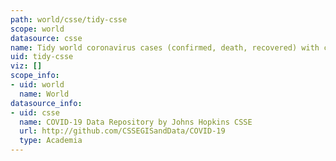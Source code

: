 ```yaml
---
path: world/csse/tidy-csse
scope: world
datasource: csse
name: Tidy world coronavirus cases (confirmed, death, recovered) with country codes
uid: tidy-csse
viz: []
scope_info:
- uid: world
  name: World
datasource_info:
- uid: csse
  name: COVID-19 Data Repository by Johns Hopkins CSSE
  url: http://github.com/CSSEGISandData/COVID-19
  type: Academia
---
```


